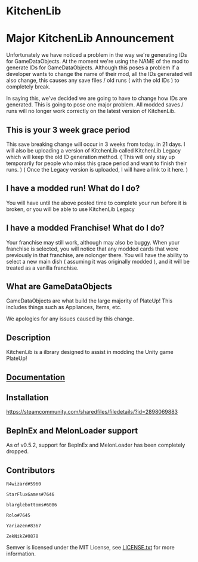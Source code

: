 # KitchenLib

# Major KitchenLib Announcement

Unfortunately we have noticed a problem in the way we're generating IDs for GameDataObjects.
At the moment we're using the NAME of the mod to generate IDs for GameDataObjects.
Although this poses a problem if a developer wants to change the name of their mod, all the IDs generated will also change, this causes any save files / old runs ( with the old IDs ) to completely break.

In saying this, we've decided we are going to have to change how IDs are generated.  This is going to pose one major problem. All modded saves / runs will no longer work correctly on the latest version of KitchenLib.

## This is your 3 week grace period

This save breaking change will occur in 3 weeks from today. in 21 days.
I will also be uploading a version of KitchenLib called KitchenLib Legacy which will keep the old ID generation method. ( This will only stay up temporarily for people who miss this grace period and want to finish their runs. )
( Once the Legacy version is uploaded, I will have a link to it here. )

## I have a modded run! What do I do?

You will have until the above posted time to complete your run before it is broken, or you will be able to use KitchenLib Legacy

## I have a modded Franchise! What do I do?

Your franchise may still work, although may also be buggy.
When your franchise is selected, you will notice that any modded cards that were previously in that franchise, are nolonger there.
You will have the ability to select a new main dish ( assuming it was originally modded ), and it will be treated as a vanilla franchise.

## What are GameDataObjects
GameDataObjects are what build the large majority of PlateUp! This includes things such as Appliances, Items, etc.

We apologies for any issues caused by this change.


## Description

KitchenLib is a ilbrary designed to assist in modding the Unity game PlateUp!

## [Documentation](https://github.com/KitchenMods/KitchenLib/wiki)

## Installation

https://steamcommunity.com/sharedfiles/filedetails/?id=2898069883

## BepInEx and MelonLoader support

As of v0.5.2, support for BepInEx and MelonLoader has been completely dropped.

## Contributors

`R4wizard#5960`

`StarFluxGames#7646`

`blarglebottoms#6086`

`Rolo#7645`

`Yariazen#8367`

`ZekNikZ#0878`


Semver is licensed under the MIT License, see [LICENSE.txt](https://github.com/maxhauser/semver/blob/master/License.txt) for more information.
